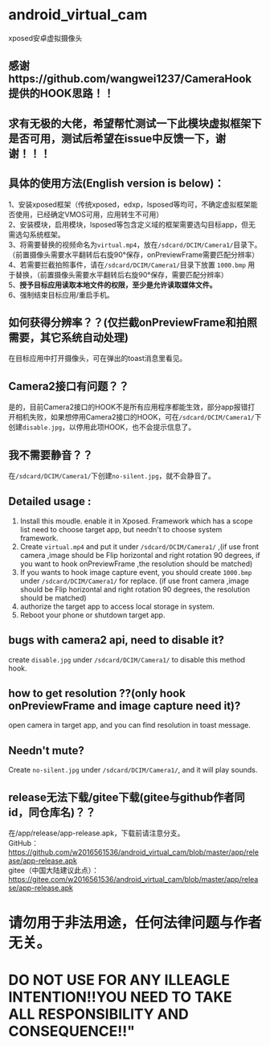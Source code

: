 # android_virtual_cam
xposed安卓虚拟摄像头  
## 感谢https://github.com/wangwei1237/CameraHook 提供的HOOK思路！！  
## 求有无极的大佬，希望帮忙测试一下此模块虚拟框架下是否可用，测试后希望在issue中反馈一下，谢谢！！！  

## 具体的使用方法(English version is below)：   
1、安装xposed框架（传统xposed，edxp，lsposed等均可，不确定虚拟框架能否使用，已经确定VMOS可用，应用转生不可用）    
2、安装模块，启用模块，lsposed等包含定义域的框架需要选勾目标app，但无需选勾系统框架。  
3、将需要替换的视频命名为`virtual.mp4`，放在`/sdcard/DCIM/Camera1/`目录下。（前置摄像头需要水平翻转后右旋90°保存，onPreviewFrame需要匹配分辨率）  
4、若需要拦截拍照事件，请在`/sdcard/DCIM/Camera1/`目录下放置 `1000.bmp` 用于替换，（前置摄像头需要水平翻转后右旋90°保存，需要匹配分辨率）  
5、**授予目标应用读取本地文件的权限，至少是允许读取媒体文件。**  
6、强制结束目标应用/重启手机。  

## 如何获得分辨率？？(仅拦截onPreviewFrame和拍照需要，其它系统自动处理)  
在目标应用中打开摄像头，可在弹出的toast消息里看见。  

## Camera2接口有问题？？  
是的，目前Camera2接口的HOOK不是所有应用程序都能生效，部分app报错打开相机失败，如果想停用Camera2接口的HOOK，可在`/sdcard/DCIM/Camera1/`下创建`disable.jpg`，以停用此项HOOK，也不会提示信息了。

## 我不需要静音？？
在`/sdcard/DCIM/Camera1/`下创建`no-silent.jpg`，就不会静音了。

## Detailed usage :
1. Install this moudle. enable it in Xposed. Framework which has a scope list need to choose target app, but needn't to choose system framework.  
2. Create `virtual.mp4` and put it under `/sdcard/DCIM/Camera1/` ,(if use front camera ,image should be Flip horizontal and right rotation 90 degrees, if you want to hook onPreviewFrame ,the resolution should be matched)  
3. If you wants to hook image capture event, you should create `1000.bmp` under `/sdcard/DCIM/Camera1/` for replace. (if use front camera ,image should be Flip horizontal and right rotation 90 degrees, the resolution should be matched)  
4. authorize the target app to access local storage in system.  
5. Reboot your phone or shutdown target app.  
## bugs with camera2 api, need to disable it?
create `disable.jpg` under `/sdcard/DCIM/Camera1/` to disable this method hook.  
## how to get resolution ??(only hook onPreviewFrame and image capture need it)?
open camera in target app, and you can find resolution in toast message.  
## Needn't mute?
Create `no-silent.jpg` under `/sdcard/DCIM/Camera1/`, and it will play sounds.  

## release无法下载/gitee下载(gitee与github作者同id，同仓库名)？？  
在/app/release/app-release.apk，下载前请注意分支。  
GitHub： https://github.com/w2016561536/android_virtual_cam/blob/master/app/release/app-release.apk  
gitee（中国大陆建议此点）： https://gitee.com/w2016561536/android_virtual_cam/blob/master/app/release/app-release.apk  

# 请勿用于非法用途，任何法律问题与作者无关。  
# DO NOT USE FOR ANY ILLEAGLE INTENTION!!YOU NEED TO TAKE ALL RESPONSIBILITY AND CONSEQUENCE!!"
